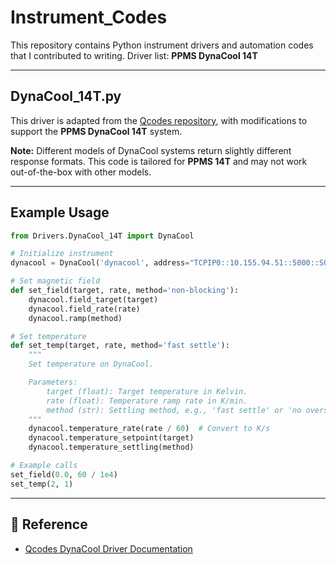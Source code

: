 # Instrument_Codes

This repository contains Python instrument drivers and automation codes that I contributed to writing.
Driver list:
**PPMS DynaCool 14T**

---

## DynaCool_14T.py

This driver is adapted from the [Qcodes repository](https://microsoft.github.io/Qcodes/drivers_api/QuantumDesign.html#qcodes.instrument_drivers.QuantumDesign.DynaCool), with modifications to support the **PPMS DynaCool 14T** system.

**Note:** Different models of DynaCool systems return slightly different response formats. This code is tailored for **PPMS 14T** and may not work out-of-the-box with other models.

---

## Example Usage

```python
from Drivers.DynaCool_14T import DynaCool

# Initialize instrument
dynacool = DynaCool('dynacool', address="TCPIP0::10.155.94.51::5000::SOCKET")

# Set magnetic field
def set_field(target, rate, method='non-blocking'):
    dynacool.field_target(target)
    dynacool.field_rate(rate)
    dynacool.ramp(method)

# Set temperature
def set_temp(target, rate, method='fast settle'):
    """
    Set temperature on DynaCool.

    Parameters:
        target (float): Target temperature in Kelvin.
        rate (float): Temperature ramp rate in K/min.
        method (str): Settling method, e.g., 'fast settle' or 'no overshoot'.
    """
    dynacool.temperature_rate(rate / 60)  # Convert to K/s
    dynacool.temperature_setpoint(target)
    dynacool.temperature_settling(method)

# Example calls
set_field(0.0, 60 / 1e4)
set_temp(2, 1)
```

---

## 🔗 Reference

- [Qcodes DynaCool Driver Documentation](https://microsoft.github.io/Qcodes/drivers_api/QuantumDesign.html#qcodes.instrument_drivers.QuantumDesign.DynaCool)
